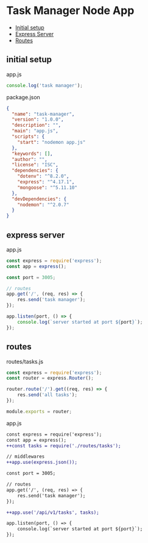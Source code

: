 # Task Manager Node App

* [Initial setup](#initial-setup)
* [Express Server](#express-server)
* [Routes](#routes)

## initial setup

app.js

```js
console.log('task manager');
```

package.json

```json
{
  "name": "task-manager",
  "version": "1.0.0",
  "description": "",
  "main": "app.js",
  "scripts": {
    "start": "nodemon app.js"
  },
  "keywords": [],
  "author": "",
  "license": "ISC",
  "dependencies": {
    "dotenv": "^8.2.0",
    "express": "^4.17.1",
    "mongoose": "^5.11.10"
  },
  "devDependencies": {
    "nodemon": "^2.0.7"
  }
}
```

## express server

app.js

```js
const express = require('express');
const app = express();

const port = 3005;

// routes
app.get('/', (req, res) => {
    res.send('task manager');
});

app.listen(port, () => {
    console.log(`server started at port ${port}`);
});
```

## routes

routes/tasks.js

```js
const express = require('express');
const router = express.Router();

router.route('/').get((req, res) => {
    res.send('all tasks');
});

module.exports = router;
```

app.js

```diff
const express = require('express');
const app = express();
++const tasks = require('./routes/tasks');

// middlewares
++app.use(express.json());

const port = 3005;

// routes
app.get('/', (req, res) => {
    res.send('task manager');
});

++app.use('/api/v1/tasks', tasks);

app.listen(port, () => {
    console.log(`server started at port ${port}`);
});
```
